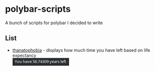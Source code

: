 # polybar-scripts
A bunch of scripts for polybar I decided to write

## List

* [thanatophobia](scripts/thanatophobia) - displays how much time you have left based on life expectancy  
![thanatophobia](scripts/thanatophobia/images/thanatophobia.png)
